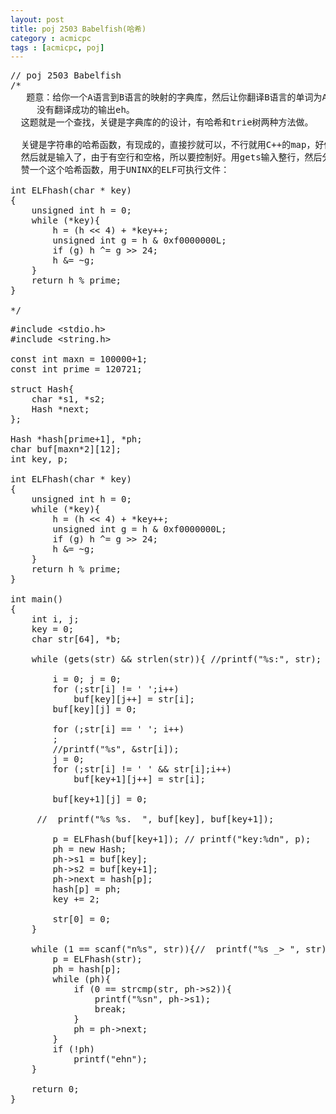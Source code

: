 ```yaml
---
layout: post
title: poj 2503 Babelfish(哈希)
category : acmicpc
tags : [acmicpc, poj]
---
```


<pre>// poj 2503 Babelfish  
/*  
   题意：给你一个A语言到B语言的映射的字典库，然后让你翻译B语言的单词为A语言，  
　　　没有翻译成功的输出eh。  
  这题就是一个查找，关键是字典库的的设计，有哈希和trie树两种方法做。  

  关键是字符串的哈希函数，有现成的，直接抄就可以，不行就用C++的map，好像是这个把，我没用过。  
  然后就是输入了，由于有空行和空格，所以要控制好。用gets输入整行，然后分割.  
  赞一个这个哈希函数，用于UNINX的ELF可执行文件：  

int ELFhash(char * key)  
{  
    unsigned int h = 0;  
    while (*key){  
        h = (h &lt;&lt; 4) + *key++;  
        unsigned int g = h &amp; 0xf0000000L;  
        if (g) h ^= g &gt;&gt; 24;  
        h &amp;= ~g;  
    }  
    return h % prime;  
}  

*/</pre>  
<!--more-->  
<pre>#include &lt;stdio.h&gt;  
#include &lt;string.h&gt;  

const int maxn = 100000+1;  
const int prime = 120721;  

struct Hash{  
    char *s1, *s2;  
    Hash *next;  
};  

Hash *hash[prime+1], *ph;  
char buf[maxn*2][12];  
int key, p;  

int ELFhash(char * key)  
{  
    unsigned int h = 0;  
    while (*key){  
        h = (h &lt;&lt; 4) + *key++;  
        unsigned int g = h &amp; 0xf0000000L;  
        if (g) h ^= g &gt;&gt; 24;  
        h &amp;= ~g;  
    }  
    return h % prime;  
}  

int main()  
{  
    int i, j;  
    key = 0;  
    char str[64], *b;  

    while (gets(str) &amp;&amp; strlen(str)){ //printf("%s:", str);  

        i = 0; j = 0;  
        for (;str[i] != ' ';i++)  
            buf[key][j++] = str[i];  
        buf[key][j] = 0;  

        for (;str[i] == ' '; i++)  
        ;  
        //printf("%s", &amp;str[i]);  
        j = 0;  
        for (;str[i] != ' ' &amp;&amp; str[i];i++)  
            buf[key+1][j++] = str[i];  

        buf[key+1][j] = 0;  

     //  printf("%s %s.  ", buf[key], buf[key+1]);  

        p = ELFhash(buf[key+1]); // printf("key:%dn", p);  
        ph = new Hash;  
        ph-&gt;s1 = buf[key];  
        ph-&gt;s2 = buf[key+1];  
        ph-&gt;next = hash[p];  
        hash[p] = ph;  
        key += 2;  

        str[0] = 0;  
    }  

    while (1 == scanf("n%s", str)){//  printf("%s _&gt; ", str);  
        p = ELFhash(str);  
        ph = hash[p];  
        while (ph){  
            if (0 == strcmp(str, ph-&gt;s2)){  
                printf("%sn", ph-&gt;s1);  
                break;  
            }  
            ph = ph-&gt;next;  
        }  
        if (!ph)  
            printf("ehn");  
    }  

    return 0;  
}</pre>  
